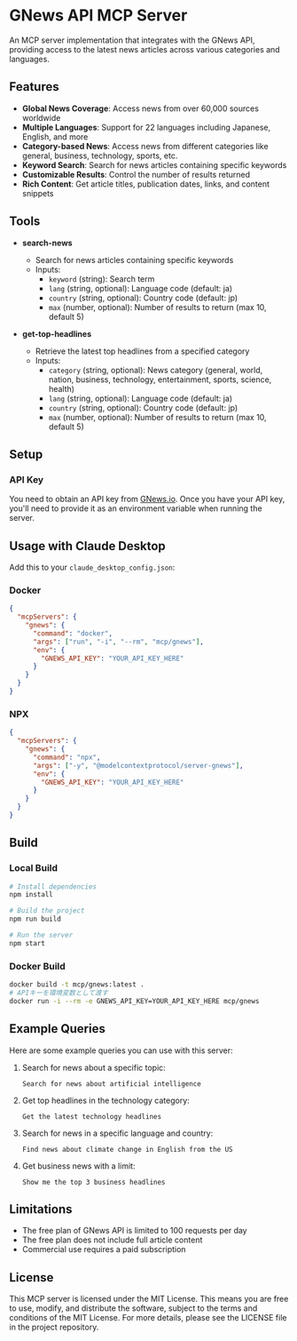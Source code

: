 # GNews API MCP Server

An MCP server implementation that integrates with the GNews API, providing access to the latest news articles across various categories and languages.

## Features

- **Global News Coverage**: Access news from over 60,000 sources worldwide
- **Multiple Languages**: Support for 22 languages including Japanese, English, and more
- **Category-based News**: Access news from different categories like general, business, technology, sports, etc.
- **Keyword Search**: Search for news articles containing specific keywords
- **Customizable Results**: Control the number of results returned
- **Rich Content**: Get article titles, publication dates, links, and content snippets

## Tools

- **search-news**

  - Search for news articles containing specific keywords
  - Inputs:
    - `keyword` (string): Search term
    - `lang` (string, optional): Language code (default: ja)
    - `country` (string, optional): Country code (default: jp)
    - `max` (number, optional): Number of results to return (max 10, default 5)

- **get-top-headlines**
  - Retrieve the latest top headlines from a specified category
  - Inputs:
    - `category` (string, optional): News category (general, world, nation, business, technology, entertainment, sports, science, health)
    - `lang` (string, optional): Language code (default: ja)
    - `country` (string, optional): Country code (default: jp)
    - `max` (number, optional): Number of results to return (max 10, default 5)

## Setup

### API Key

You need to obtain an API key from [GNews.io](https://gnews.io/register). Once you have your API key, you'll need to provide it as an environment variable when running the server.

## Usage with Claude Desktop

Add this to your `claude_desktop_config.json`:

### Docker

```json
{
  "mcpServers": {
    "gnews": {
      "command": "docker",
      "args": ["run", "-i", "--rm", "mcp/gnews"],
      "env": {
        "GNEWS_API_KEY": "YOUR_API_KEY_HERE"
      }
    }
  }
}
```

### NPX

```json
{
  "mcpServers": {
    "gnews": {
      "command": "npx",
      "args": ["-y", "@modelcontextprotocol/server-gnews"],
      "env": {
        "GNEWS_API_KEY": "YOUR_API_KEY_HERE"
      }
    }
  }
}
```

## Build

### Local Build

```bash
# Install dependencies
npm install

# Build the project
npm run build

# Run the server
npm start
```

### Docker Build

```bash
docker build -t mcp/gnews:latest .
# APIキーを環境変数として渡す
docker run -i --rm -e GNEWS_API_KEY=YOUR_API_KEY_HERE mcp/gnews
```

## Example Queries

Here are some example queries you can use with this server:

1. Search for news about a specific topic:

   ```
   Search for news about artificial intelligence
   ```

2. Get top headlines in the technology category:

   ```
   Get the latest technology headlines
   ```

3. Search for news in a specific language and country:

   ```
   Find news about climate change in English from the US
   ```

4. Get business news with a limit:
   ```
   Show me the top 3 business headlines
   ```

## Limitations

- The free plan of GNews API is limited to 100 requests per day
- The free plan does not include full article content
- Commercial use requires a paid subscription

## License

This MCP server is licensed under the MIT License. This means you are free to use, modify, and distribute the software, subject to the terms and conditions of the MIT License. For more details, please see the LICENSE file in the project repository.
